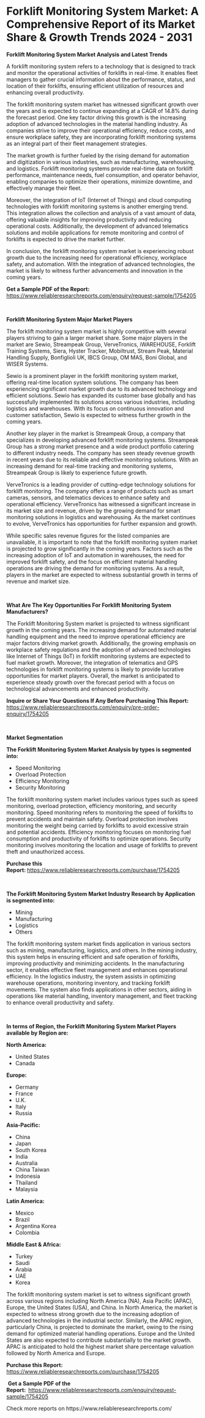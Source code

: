 <p><h1>Forklift Monitoring System Market: A Comprehensive Report of its Market Share & Growth Trends 2024 - 2031</h1></p><p><strong>Forklift Monitoring System Market Analysis and Latest Trends</strong></p>
<p><p>A forklift monitoring system refers to a technology that is designed to track and monitor the operational activities of forklifts in real-time. It enables fleet managers to gather crucial information about the performance, status, and location of their forklifts, ensuring efficient utilization of resources and enhancing overall productivity.</p><p>The forklift monitoring system market has witnessed significant growth over the years and is expected to continue expanding at a CAGR of 14.8% during the forecast period. One key factor driving this growth is the increasing adoption of advanced technologies in the material handling industry. As companies strive to improve their operational efficiency, reduce costs, and ensure workplace safety, they are incorporating forklift monitoring systems as an integral part of their fleet management strategies.</p><p>The market growth is further fueled by the rising demand for automation and digitization in various industries, such as manufacturing, warehousing, and logistics. Forklift monitoring systems provide real-time data on forklift performance, maintenance needs, fuel consumption, and operator behavior, enabling companies to optimize their operations, minimize downtime, and effectively manage their fleet.</p><p>Moreover, the integration of IoT (Internet of Things) and cloud computing technologies with forklift monitoring systems is another emerging trend. This integration allows the collection and analysis of a vast amount of data, offering valuable insights for improving productivity and reducing operational costs. Additionally, the development of advanced telematics solutions and mobile applications for remote monitoring and control of forklifts is expected to drive the market further.</p><p>In conclusion, the forklift monitoring system market is experiencing robust growth due to the increasing need for operational efficiency, workplace safety, and automation. With the integration of advanced technologies, the market is likely to witness further advancements and innovation in the coming years.</p></p>
<p><strong>Get a Sample PDF of the Report:&nbsp;</strong> <a href="https://www.reliableresearchreports.com/enquiry/request-sample/1754205">https://www.reliableresearchreports.com/enquiry/request-sample/1754205</a></p>
<p>&nbsp;</p>
<p><strong>Forklift Monitoring System Major Market Players</strong></p>
<p><p>The forklift monitoring system market is highly competitive with several players striving to gain a larger market share. Some major players in the market are Sewio, Streampeak Group, VerveTronics, iWAREHOUSE, Forklift Training Systems, Siera, Hyster Tracker, Mobiltrust, Stream Peak, Material Handling Supply, Bonfiglioli UK, IBCS Group, OM MAS, Boni Global, and WISER Systems.</p><p>Sewio is a prominent player in the forklift monitoring system market, offering real-time location system solutions. The company has been experiencing significant market growth due to its advanced technology and efficient solutions. Sewio has expanded its customer base globally and has successfully implemented its solutions across various industries, including logistics and warehouses. With its focus on continuous innovation and customer satisfaction, Sewio is expected to witness further growth in the coming years.</p><p>Another key player in the market is Streampeak Group, a company that specializes in developing advanced forklift monitoring systems. Streampeak Group has a strong market presence and a wide product portfolio catering to different industry needs. The company has seen steady revenue growth in recent years due to its reliable and effective monitoring solutions. With an increasing demand for real-time tracking and monitoring systems, Streampeak Group is likely to experience future growth.</p><p>VerveTronics is a leading provider of cutting-edge technology solutions for forklift monitoring. The company offers a range of products such as smart cameras, sensors, and telematics devices to enhance safety and operational efficiency. VerveTronics has witnessed a significant increase in its market size and revenue, driven by the growing demand for smart monitoring solutions in logistics and warehousing. As the market continues to evolve, VerveTronics has opportunities for further expansion and growth.</p><p>While specific sales revenue figures for the listed companies are unavailable, it is important to note that the forklift monitoring system market is projected to grow significantly in the coming years. Factors such as the increasing adoption of IoT and automation in warehouses, the need for improved forklift safety, and the focus on efficient material handling operations are driving the demand for monitoring systems. As a result, players in the market are expected to witness substantial growth in terms of revenue and market size.</p></p>
<p>&nbsp;</p>
<p><strong>What Are The Key Opportunities For Forklift Monitoring System Manufacturers?</strong></p>
<p><p>The Forklift Monitoring System market is projected to witness significant growth in the coming years. The increasing demand for automated material handling equipment and the need to improve operational efficiency are major factors driving market growth. Additionally, the growing emphasis on workplace safety regulations and the adoption of advanced technologies like Internet of Things (IoT) in forklift monitoring systems are expected to fuel market growth. Moreover, the integration of telematics and GPS technologies in forklift monitoring systems is likely to provide lucrative opportunities for market players. Overall, the market is anticipated to experience steady growth over the forecast period with a focus on technological advancements and enhanced productivity.</p></p>
<p><strong>Inquire or Share Your Questions If Any Before Purchasing This Report:</strong> <a href="https://www.reliableresearchreports.com/enquiry/pre-order-enquiry/1754205">https://www.reliableresearchreports.com/enquiry/pre-order-enquiry/1754205</a></p>
<p>&nbsp;</p>
<p><strong>Market Segmentation</strong></p>
<p><strong>The Forklift Monitoring System Market Analysis by types is segmented into:</strong></p>
<p><ul><li>Speed Monitoring</li><li>Overload Protection</li><li>Efficiency Monitoring</li><li>Security Monitoring</li></ul></p>
<p><p>The forklift monitoring system market includes various types such as speed monitoring, overload protection, efficiency monitoring, and security monitoring. Speed monitoring refers to monitoring the speed of forklifts to prevent accidents and maintain safety. Overload protection involves monitoring the weight being carried by forklifts to avoid excessive strain and potential accidents. Efficiency monitoring focuses on monitoring fuel consumption and productivity of forklifts to optimize operations. Security monitoring involves monitoring the location and usage of forklifts to prevent theft and unauthorized access.</p></p>
<p><strong>Purchase this Report:&nbsp;</strong><a href="https://www.reliableresearchreports.com/purchase/1754205">https://www.reliableresearchreports.com/purchase/1754205</a></p>
<p>&nbsp;</p>
<p><strong>The Forklift Monitoring System Market Industry Research by Application is segmented into:</strong></p>
<p><ul><li>Mining</li><li>Manufacturing</li><li>Logistics</li><li>Others</li></ul></p>
<p><p>The forklift monitoring system market finds application in various sectors such as mining, manufacturing, logistics, and others. In the mining industry, this system helps in ensuring efficient and safe operation of forklifts, improving productivity and minimizing accidents. In the manufacturing sector, it enables effective fleet management and enhances operational efficiency. In the logistics industry, the system assists in optimizing warehouse operations, monitoring inventory, and tracking forklift movements. The system also finds applications in other sectors, aiding in operations like material handling, inventory management, and fleet tracking to enhance overall productivity and safety.</p></p>
<p>&nbsp;</p>
<p><strong>In terms of Region, the Forklift Monitoring System Market Players available by Region are:</strong></p>
<p>
    <p> <strong> North America: </strong>
        <ul>
            <li>United States</li>
            <li>Canada</li>
        </ul>
        </p> 
    <p> <strong> Europe: </strong>
        <ul>
            <li>Germany</li>
            <li>France</li>
            <li>U.K.</li>
            <li>Italy</li>
            <li>Russia</li>
        </ul>
        </p> 
    <p> <strong> Asia-Pacific: </strong>
        <ul>
            <li>China</li>
            <li>Japan</li>
            <li>South Korea</li>
            <li>India</li>
            <li>Australia</li>
            <li>China Taiwan</li>
            <li>Indonesia</li>
            <li>Thailand</li>
            <li>Malaysia</li>
        </ul>
        </p> 
    <p> <strong> Latin America: </strong>
        <ul>
            <li>Mexico</li>
            <li>Brazil</li>
            <li>Argentina Korea</li>
            <li>Colombia</li>
        </ul>
        </p> 
    <p> <strong> Middle East & Africa: </strong>
        <ul>
            <li>Turkey</li>
            <li>Saudi</li>
            <li>Arabia</li>
            <li>UAE</li>
            <li>Korea</li>
        </ul>
    </p>
    </p>
<p><p>The forklift monitoring system market is set to witness significant growth across various regions including North America (NA), Asia Pacific (APAC), Europe, the United States (USA), and China. In North America, the market is expected to witness strong growth due to the increasing adoption of advanced technologies in the industrial sector. Similarly, the APAC region, particularly China, is projected to dominate the market, owing to the rising demand for optimized material handling operations. Europe and the United States are also expected to contribute substantially to the market growth. APAC is anticipated to hold the highest market share percentage valuation followed by North America and Europe.</p></p>
<p><strong>Purchase this Report: </strong><a href="https://www.reliableresearchreports.com/purchase/1754205">https://www.reliableresearchreports.com/purchase/1754205</a></p>
<p>&nbsp;<strong>Get a Sample PDF of the Report:&nbsp;&nbsp;</strong><a href="https://www.reliableresearchreports.com/enquiry/request-sample/1754205">https://www.reliableresearchreports.com/enquiry/request-sample/1754205</a></p>
<p><strong></strong></p>
<p>Check more reports on https://www.reliableresearchreports.com/</p>